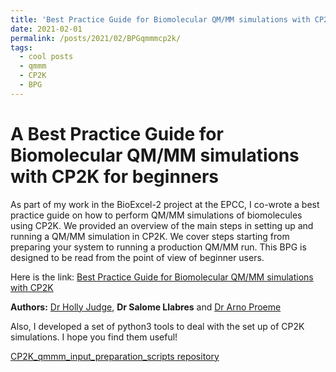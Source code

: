 ```yaml
---
title: 'Best Practice Guide for Biomolecular QM/MM simulations with CP2K'
date: 2021-02-01
permalink: /posts/2021/02/BPGqmmmcp2k/
tags:
  - cool posts
  - qmmm
  - CP2K
  - BPG
---
```


A Best Practice Guide for Biomolecular QM/MM simulations with CP2K for beginners
===

As part of my work in the BioExcel-2 project at the EPCC, I co-wrote a best practice guide on how to perform QM/MM simulations of biomolecules using CP2K. We provided an overview of the main steps in setting up and running a QM/MM simulation in CP2K. We cover steps starting from preparing your system to running a production QM/MM run. This BPG is designed to be read from the point of view of beginner users. 

Here is the link: 
[Best Practice Guide for Biomolecular QM/MM simulations with CP2K](https://docs.bioexcel.eu/qmmm_bpg/en/main/)

**Authors:** [Dr Holly Judge](https://www.epcc.ed.ac.uk/about/staff/holly-judge), **Dr Salome Llabres** and [Dr Arno Proeme](https://www.epcc.ed.ac.uk/about/staff/dr-arno-proeme)

Also, I developed a set of python3 tools to deal with the set up of CP2K simulations. I hope you find them useful!

[CP2K_qmmm_input_preparation_scripts repository](https://github.com/bioexcel/CP2K_qmmm_input_preparation_scripts)


